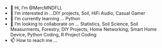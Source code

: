 - 👋 Hi, I’m @MercMNDFLL
- 👀 I’m interested in ...DIY projects, Soil, HiFi Audio, Casual Gamer
- 🌱 I’m currently learning ... Python
- 💞️ I’m looking to collaborate on ... Statistics, Soil Science, Soil Measurments, Forestry, DIY Projects, Home Networking, Smart Home Device, Python Coding, R Project Coding
- 📫 How to reach me ...

<!---
MercMNDFLL/MercMNDFLL is a ✨ special ✨ repository because its `README.md` (this file) appears on your GitHub profile.
You can click the Preview link to take a look at your changes.
--->
